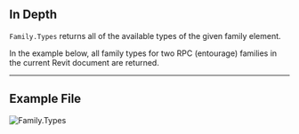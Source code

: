 ## In Depth
`Family.Types` returns all of the available types of the given family element.

In the example below, all family types for two RPC (entourage) families in the current Revit document are returned.
___
## Example File

![Family.Types](./Revit.Elements.Family.Types_img.jpg)
